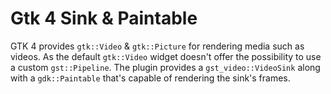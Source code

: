 # Gtk 4 Sink & Paintable

GTK 4 provides `gtk::Video` & `gtk::Picture` for rendering media such as videos. As the default `gtk::Video` widget doesn't
offer the possibility to use a custom `gst::Pipeline`. The plugin provides a `gst_video::VideoSink` along with a `gdk::Paintable` that's capable of rendering the sink's frames.
